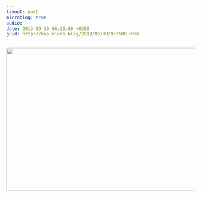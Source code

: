```yaml
---
layout: post
microblog: true
audio: 
date: 2013-09-30 06:35:00 +0300
guid: http://kaa.micro.blog/2013/09/30/033500.html
---
```

<img src="https://micro.kaa.bz/uploads/2018/45004b2102.jpg" alt="" width="840" height="382" class="alignnone size-full wp-image-1007" />
